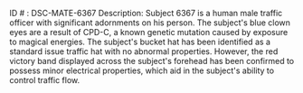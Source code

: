 ID # : DSC-MATE-6367
Description: Subject 6367 is a human male traffic officer with significant adornments on his person. The subject's blue clown eyes are a result of CPD-C, a known genetic mutation caused by exposure to magical energies. The subject's bucket hat has been identified as a standard issue traffic hat with no abnormal properties. However, the red victory band displayed across the subject's forehead has been confirmed to possess minor electrical properties, which aid in the subject's ability to control traffic flow.